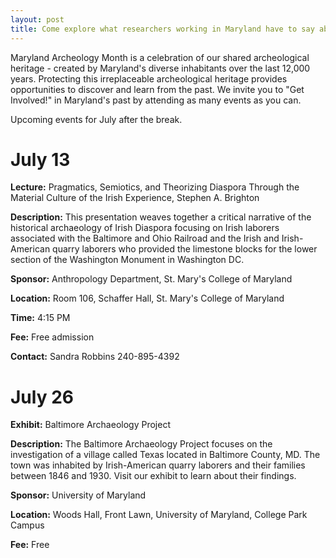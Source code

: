 ```yaml
---
layout: post
title: Come explore what researchers working in Maryland have to say about Irish Experience in the United States (Event)
---
```


Maryland Archeology Month is a celebration of our shared archeological heritage - created by Maryland's diverse inhabitants over the last 12,000 years. Protecting this irreplaceable archeological heritage provides opportunities to discover and learn from the past. We invite you to "Get Involved!" in Maryland's past by attending as many events as you can.

Upcoming events for July after the break.

<!--more-->

# July 13

**Lecture:** Pragmatics, Semiotics, and Theorizing Diaspora Through the Material Culture of the Irish Experience, Stephen A. Brighton

**Description:** This presentation weaves together a critical narrative of the historical archaeology of Irish Diaspora focusing on Irish laborers associated with the Baltimore and Ohio Railroad and the Irish and Irish-American quarry laborers who provided the limestone blocks for the lower section of the Washington Monument in Washington DC.

**Sponsor:**    Anthropology Department, St. Mary's College of Maryland

**Location:**   Room 106, Schaffer Hall, St. Mary's College of Maryland

**Time:**   4:15 PM

**Fee:**    Free admission

**Contact:** Sandra Robbins 240-895-4392


# July 26

**Exhibit:** Baltimore Archaeology Project

**Description:** The Baltimore Archaeology Project focuses on the investigation of a village called Texas located in Baltimore County, MD. The town was inhabited by Irish-American quarry laborers and their families between 1846 and 1930. Visit our exhibit to learn about their findings.

**Sponsor:** University of Maryland

**Location:** Woods Hall, Front Lawn, University of Maryland, College Park Campus

**Fee:** Free